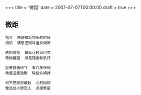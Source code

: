 +++
title = '微距'
date = 2007-07-07T00:00:00
draft = true
+++
## 微距

```text
指尖  触碰微距镜头的时候
相机  情愿把回味当作倾听

透明收拢  蛛丝让轻风闪亮
奇异蔓延  蜂足随香粉航行

距离营造纷飞  有几多怅惘
角度迎接逸散  缺些许娉婷

何不把思虑藏起  心机抛却
像远处小憩恋人  点画繁星
```
